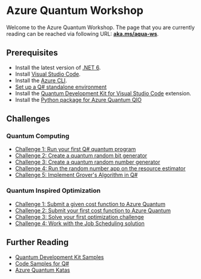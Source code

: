 # Azure Quantum Workshop

Welcome to the Azure Quantum Workshop. The page that you are currently reading can be reached via following URL: **[aka.ms/aqua-ws](https://aka.ms/aqua-ws)**.

## Prerequisites

- Install the latest version of [.NET 6](https://dotnet.microsoft.com/download/dotnet/6.0).
- Install [Visual Studio Code](https://code.visualstudio.com/download).
- Install the [Azure CLI](https://docs.microsoft.com/cli/azure/install-azure-cli).
- [Set up a Q# standalone environment](https://docs.microsoft.com/azure/quantum/install-command-line-qdk)
- Install the [Quantum Development Kit for Visual Studio Code](https://marketplace.visualstudio.com/items?itemName=quantum.quantum-devkit-vscode) extension.
- Install the [Python package for Azure Quantum QIO](https://docs.microsoft.com/azure/quantum/install-python-optimization)

## Challenges

### Quantum Computing

- [Challenge 1: Run your first Q# quantum program](challenge-qc-01.md)
- [Challenge 2: Create a quantum random bit generator](challenge-qc-02.md)
- [Challenge 3: Create a quantum random number generator](challenge-qc-03.md)
- [Challenge 4: Run the random number app on the resource estimator](challenge-qc-04.md)
- [Challenge 5: Implement Grover's Algorithm in Q#](challenge-qc-05.md)

### Quantum Inspired Optimization

- [Challenge 1: Submit a given cost function to Azure Quantum](challenge-qio-01.md)
- [Challenge 2: Submit your first cost function to Azure Quantum](challenge-qio-02.md)
- [Challenge 3: Solve your first optimization challenge](challenge-qio-03.md)
- [Challenge 4: Work with the Job Scheduling solution](challenge-qio-04.md)

## Further Reading

- [Quantum Development Kit Samples](https://github.com/Microsoft/Quantum)
- [Code Samples for Q#](https://docs.microsoft.com/samples/browse/?languages=qsharp)
- [Azure Quantum Katas](https://github.com/microsoft/QuantumKatas)
